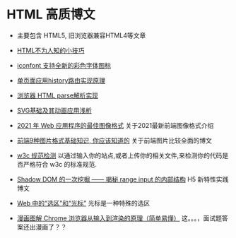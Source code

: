 # HTML 高质博文
* 主要包含 HTML5, 旧浏览器兼容HTML4等文章

* [HTML不为人知的小技巧](https://markodenic.com/html-tips/)
* [iconfont 支持全新的彩色字体图标](https://zhuanlan.zhihu.com/p/377136770?utm_source=wechat_session&utm_medium=social&utm_oi=27714312470528&s_r=0) 
* [单页面应用history路由实现原理](https://cloud.tencent.com/developer/article/1653836)
* [浏览器 HTML parse解析实现](https://mp.weixin.qq.com/s/ku6yNZqIKH9wBSGbUdhW0A)
* [SVG基础及其动画应用浅析](https://mp.weixin.qq.com/s/y7ixXeUcyDkTMCpP9V9Ygw) 
* [2021 年 Web 应用程序的最佳图像格式](https://mp.weixin.qq.com/s/KQgp_4l0h3F9X5qDUHkkrQ) 关于2021最新前端图像格式介绍
* [前端9种图片格式基础知识, 你应该知道的](https://juejin.cn/post/7000154907156152327#comment) 关于前端图片比较全面的博文
* [w3c 规范检测](http://jigsaw.w3.org/css-validator/#validate_by_uri) 以通过输入你的站点,或者上传你的相关文件,来检测你的代码是否严格符合 w3c 的标准规范.
* [Shadow DOM 的一次挖掘 —— 揭秘 range input 的内部结构](https://mp.weixin.qq.com/s/sYnU-yUiuRF6gMTV3cvU2w) H5 新特性实践博文
* [Web 中的“选区”和“光标”](https://mp.weixin.qq.com/s/EgWOcjLldO5VQrto5XYNJQ) 光标是一种特殊的选区
* [漫画图解 Chrome 浏览器从输入到渲染的原理（简单易懂）](https://mp.weixin.qq.com/s/KyJZQJsMMGqa91tVLljyvQ) 这。。。，面试题答案还出漫画了？？
